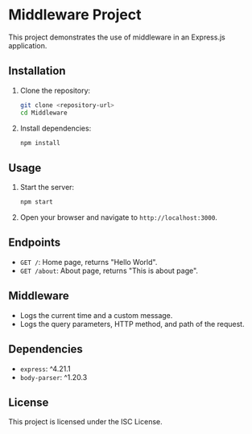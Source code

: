 # Middleware Project

This project demonstrates the use of middleware in an Express.js application.

## Installation

1. Clone the repository:

    ```bash
    git clone <repository-url>
    cd Middleware
    ```

2. Install dependencies:
    ```bash
    npm install
    ```

## Usage

1. Start the server:

    ```bash
    npm start
    ```

2. Open your browser and navigate to `http://localhost:3000`.

## Endpoints

-   `GET /`: Home page, returns "Hello World".
-   `GET /about`: About page, returns "This is about page".

## Middleware

-   Logs the current time and a custom message.
-   Logs the query parameters, HTTP method, and path of the request.

## Dependencies

-   `express`: ^4.21.1
-   `body-parser`: ^1.20.3

## License

This project is licensed under the ISC License.
